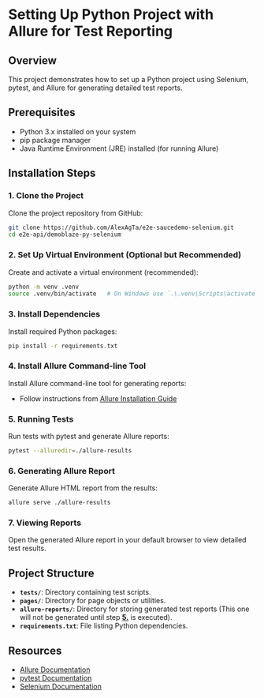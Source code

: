 # Setting Up Python Project with Allure for Test Reporting

## Overview
This project demonstrates how to set up a Python project using Selenium, pytest, and Allure for generating detailed test reports.

## Prerequisites
- Python 3.x installed on your system
- pip package manager
- Java Runtime Environment (JRE) installed (for running Allure)

## Installation Steps

### 1. Clone the Project
Clone the project repository from GitHub:
```bash
git clone https://github.com/AlexAgTa/e2e-saucedemo-selenium.git
cd e2e-api/demoblaze-py-selenium
```

### 2. Set Up Virtual Environment (Optional but Recommended)
Create and activate a virtual environment (recommended):
```bash
python -m venv .venv
source .venv/bin/activate   # On Windows use `.\.venv\Scripts\activate`
```

### 3. Install Dependencies
Install required Python packages:
```bash
pip install -r requirements.txt
```

### 4. Install Allure Command-line Tool
Install Allure command-line tool for generating reports:
- Follow instructions from [Allure Installation Guide](https://docs.qameta.io/allure/#_installing_a_commandline)

### 5. Running Tests
Run tests with pytest and generate Allure reports:
```bash
pytest --alluredir=./allure-results
```

### 6. Generating Allure Report
Generate Allure HTML report from the results:
```bash
allure serve ./allure-results
```

### 7. Viewing Reports
Open the generated Allure report in your default browser to view detailed test results.

## Project Structure
- **`tests/`**: Directory containing test scripts.
- **`pages/`**: Directory for page objects or utilities.
- **`allure-reports/`**: Directory for storing generated test reports (This one will not be generated until step [__5.__](#5-running-tests) is executed).
- **`requirements.txt`**: File listing Python dependencies.

## Resources
- [Allure Documentation](https://docs.qameta.io/allure/)
- [pytest Documentation](https://docs.pytest.org/en/latest/)
- [Selenium Documentation](https://www.selenium.dev/documentation/en/)
